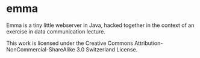 emma
====

Emma is a tiny little webserver in Java, hacked together in the context of an exercise in data communication lecture.



This work is licensed under the Creative Commons Attribution-NonCommercial-ShareAlike 3.0 Switzerland License. 